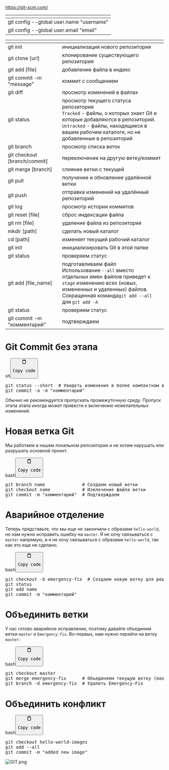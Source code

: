 <p><a href="https://git-scm.com/">https://git-scm.com/</a></p>
<table>
<thead>
<tr>
<th></th>
</tr>
</thead>
<tbody>
<tr>
<td>git config --global user.name "username"</td>
</tr>
<tr>
<td>git config --global user.email "email"</td>
</tr>
</tbody>
</table>
<table>
<thead>
<tr>
<th></th>
<th></th>
</tr>
</thead>
<tbody>
<tr>
<td>git init</td>
<td>инициализация нового репозитория</td>
</tr>
<tr>
<td>git clone [url]</td>
<td>клонирование существующего репозитория</td>
</tr>
<tr>
<td>git add [file]</td>
<td>добавление файла в индекс</td>
</tr>
<tr>
<td>git commit -m "message"</td>
<td>коммит с сообщением</td>
</tr>
<tr>
<td>git diff</td>
<td>просмотр изменений в файлах</td>
</tr>
<tr>
<td>git status</td>
<td>просмотр текущего статуса репозитория<br><code>Tracked</code> - файлы, о которых знает Git и которые добавляются в репозиторий.<br><code>Untracked</code> - файлы, находящиеся в вашем рабочем каталоге, но не добавленные в репозиторий</td>
</tr>
<tr>
<td>git branch</td>
<td>просмотр списка веток</td>
</tr>
<tr>
<td>git checkout [branch/commit]</td>
<td>переключение на другую ветку/коммит</td>
</tr>
<tr>
<td>git merge [branch]</td>
<td>слияние ветки с текущей</td>
</tr>
<tr>
<td>git pull</td>
<td>получение и обновление удалённой ветки</td>
</tr>
<tr>
<td>git push</td>
<td>отправка изменений на удалённый репозиторий</td>
</tr>
<tr>
<td>git log</td>
<td>просмотр истории коммитов</td>
</tr>
<tr>
<td>git reset [file]</td>
<td>сброс индексации файла</td>
</tr>
<tr>
<td>git rm [file]</td>
<td>удаление файла из репозитория</td>
</tr>
<tr>
<td>mkdir [path]</td>
<td>сделать новый каталог</td>
</tr>
<tr>
<td>cd [path]</td>
<td>изменяет текущий рабочий каталог</td>
</tr>
<tr>
<td>git init</td>
<td>инициализировать Git в этой папке</td>
</tr>
<tr>
<td>git status</td>
<td>проверяем статус</td>
</tr>
<tr>
<td>git add [file_name]</td>
<td>подготавливаем файл<br>Использование <code>--all</code> вместо отдельных имен файлов приведет к<br><code>stage</code> изменению всех (новых, измененных и удаленных) файлов.<br>Сокращенная команда<code>git add --all</code> для <code>git add -A</code></td>
</tr>
<tr>
<td>git status</td>
<td>проверяем статус</td>
</tr>
<tr>
<td>git commit -m "комментарий"</td>
<td>подтверждаем</td>
</tr>
</tbody>
</table>
<h1>Git Commit без этапа</h1>
<div class="code-element"><div class="lang-line"><text>sh</text><button class="copy-button" onclick="copyCode(this)"><svg aria-hidden="true" xmlns="http://www.w3.org/2000/svg" width="16" height="16" fill="none" viewBox="0 0 24 24"><path stroke="currentColor" stroke-linecap="round" stroke-linejoin="round" stroke-width="2" d="M15 4h3a1 1 0 0 1 1 1v15a1 1 0 0 1-1 1H6a1 1 0 0 1-1-1V5a1 1 0 0 1 1-1h3m0 3h6m-5-4v4h4V3h-4Z"/></svg><pre>Copy code</pre></button></div><div class="code"><div class="highlight"><pre><span></span>git<span class="w"> </span>status<span class="w"> </span>--short<span class="w">  </span><span class="c1"># Увидеть изменения в более компактном виде</span>
git<span class="w"> </span>commit<span class="w"> </span>-a<span class="w"> </span>-m<span class="w"> </span><span class="s2">&quot;комментарий&quot;</span>
</pre></div></div></div>
<p>Обычно не рекомендуется пропускать промежуточную среду.
Пропуск этапа этапа иногда может привести к включению нежелательных изменений.</p>
<h1>Новая ветка Git</h1>
<p>Мы работаем в нашем локальном репозитории 
и не хотим нарушать или разрушать основной проект.</p>
<div class="code-element"><div class="lang-line"><text>bash</text><button class="copy-button" onclick="copyCode(this)"><svg aria-hidden="true" xmlns="http://www.w3.org/2000/svg" width="16" height="16" fill="none" viewBox="0 0 24 24"><path stroke="currentColor" stroke-linecap="round" stroke-linejoin="round" stroke-width="2" d="M15 4h3a1 1 0 0 1 1 1v15a1 1 0 0 1-1 1H6a1 1 0 0 1-1-1V5a1 1 0 0 1 1-1h3m0 3h6m-5-4v4h4V3h-4Z"/></svg><pre>Copy code</pre></button></div><div class="code"><div class="highlight"><pre><span></span>git<span class="w"> </span>branch<span class="w"> </span>name<span class="w">              </span><span class="c1"># Создаем новый ветки</span>
git<span class="w"> </span>checkout<span class="w"> </span>name<span class="w">            </span><span class="c1"># Извлечение файла ветки</span>
git<span class="w"> </span>commit<span class="w"> </span>-m<span class="w"> </span><span class="s2">&quot;комментарий&quot;</span><span class="w">  </span><span class="c1"># Подтверждаем</span>
</pre></div></div></div>

<h1>Аварийное отделение</h1>
<p>Теперь представьте, что мы еще не закончили с образами <code>hello-world</code>, но нам нужно исправить ошибку на <code>master</code>.
Я не хочу связываться с <code>master</code> напрямую, и я не хочу связываться с образами <code>hello-world</code>, так как это еще не сделано.</p>
<div class="code-element"><div class="lang-line"><text>bash</text><button class="copy-button" onclick="copyCode(this)"><svg aria-hidden="true" xmlns="http://www.w3.org/2000/svg" width="16" height="16" fill="none" viewBox="0 0 24 24"><path stroke="currentColor" stroke-linecap="round" stroke-linejoin="round" stroke-width="2" d="M15 4h3a1 1 0 0 1 1 1v15a1 1 0 0 1-1 1H6a1 1 0 0 1-1-1V5a1 1 0 0 1 1-1h3m0 3h6m-5-4v4h4V3h-4Z"/></svg><pre>Copy code</pre></button></div><div class="code"><div class="highlight"><pre><span></span>git<span class="w"> </span>checkout<span class="w"> </span>-b<span class="w"> </span>emergency-fix<span class="w">  </span><span class="c1"># Создаем новую ветку для решения чрезвычайной ситуации</span>
git<span class="w"> </span>status
git<span class="w"> </span>add<span class="w"> </span>name
git<span class="w"> </span>commit<span class="w"> </span>-m<span class="w"> </span><span class="s2">&quot;комментарий&quot;</span>
</pre></div></div></div>

<h1>Объединить ветки</h1>
<p>У нас готово аварийное исправление, 
поэтому давайте объединим ветки <code>master</code> и <code>Emergency-fix</code>.
Во-первых, нам нужно перейти на ветку <code>master</code>:</p>
<div class="code-element"><div class="lang-line"><text>bash</text><button class="copy-button" onclick="copyCode(this)"><svg aria-hidden="true" xmlns="http://www.w3.org/2000/svg" width="16" height="16" fill="none" viewBox="0 0 24 24"><path stroke="currentColor" stroke-linecap="round" stroke-linejoin="round" stroke-width="2" d="M15 4h3a1 1 0 0 1 1 1v15a1 1 0 0 1-1 1H6a1 1 0 0 1-1-1V5a1 1 0 0 1 1-1h3m0 3h6m-5-4v4h4V3h-4Z"/></svg><pre>Copy code</pre></button></div><div class="code"><div class="highlight"><pre><span></span>git<span class="w"> </span>checkout<span class="w"> </span>master
git<span class="w"> </span>merge<span class="w"> </span>emergency-fix<span class="w">      </span><span class="c1"># Объединяем текущую ветку (master) с Emergency-fix</span>
git<span class="w"> </span>branch<span class="w"> </span>-d<span class="w"> </span>emergency-fix<span class="w">  </span><span class="c1"># Удалить Emergency-Fix</span>
</pre></div></div></div>

<h1>Объединить конфликт</h1>
<div class="code-element"><div class="lang-line"><text>bash</text><button class="copy-button" onclick="copyCode(this)"><svg aria-hidden="true" xmlns="http://www.w3.org/2000/svg" width="16" height="16" fill="none" viewBox="0 0 24 24"><path stroke="currentColor" stroke-linecap="round" stroke-linejoin="round" stroke-width="2" d="M15 4h3a1 1 0 0 1 1 1v15a1 1 0 0 1-1 1H6a1 1 0 0 1-1-1V5a1 1 0 0 1 1-1h3m0 3h6m-5-4v4h4V3h-4Z"/></svg><pre>Copy code</pre></button></div><div class="code"><div class="highlight"><pre><span></span>git<span class="w"> </span>checkout<span class="w"> </span>hello-world-images
git<span class="w"> </span>add<span class="w"> </span>--all
git<span class="w"> </span>commit<span class="w"> </span>-m<span class="w"> </span><span class="s2">&quot;added new image&quot;</span>
</pre></div></div></div>

<p><img alt="GIT.png" src="General/GIT/GIT.png" /></p>